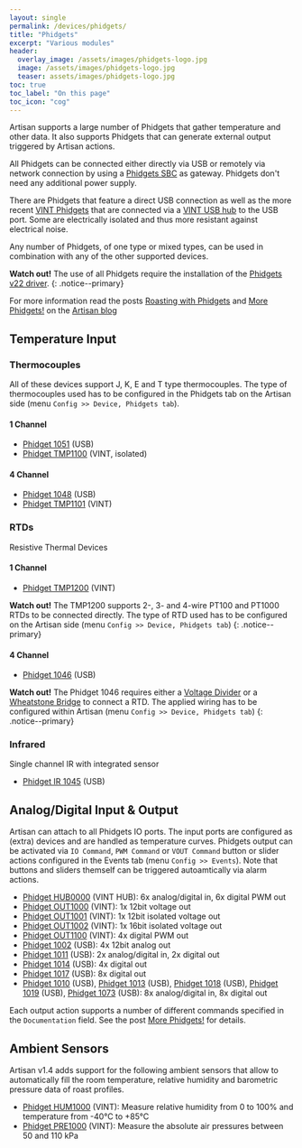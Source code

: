 ```yaml
---
layout: single
permalink: /devices/phidgets/
title: "Phidgets"
excerpt: "Various modules"
header:
  overlay_image: /assets/images/phidgets-logo.jpg
  image: /assets/images/phidgets-logo.jpg
  teaser: assets/images/phidgets-logo.jpg
toc: true
toc_label: "On this page"
toc_icon: "cog"
---
```

Artisan supports a large number of Phidgets that gather temperature and other data. It also supports Phidgets that can generate external output triggered by Artisan actions.

All Phidgets can be connected either directly via USB or remotely via network connection by using a [Phidgets SBC](http://www.phidgets.com/products.php?category=21&product_id=1073_0) as gateway. Phidgets don't need any additional power supply.

There are Phidgets that feature a direct USB connection as well as the more recent [VINT Phidgets](https://www.phidgets.com/docs/What_is_VINT%3F) that are connected via a [VINT USB hub](https://www.phidgets.com/?tier=3&catid=2&pcid=1&prodid=643) to the USB port. Some are electrically isolated and thus more resistant against electrical noise.

Any number of Phidgets, of one type or mixed types, can be used in combination with any of the other supported devices.

**Watch out!** The use of all Phidgets require the installation of the [Phidgets v22 driver](https://artisan-roasterscope.blogspot.de/2017/12/more-phidgets.html).
{: .notice--primary}

For more information read the posts [Roasting with Phidgets](https://artisan-roasterscope.blogspot.it/2017/12/roasting-with-phidgets.html) and [More Phidgets!](https://artisan-roasterscope.blogspot.it/2017/12/more-phidgets.html) on the [Artisan blog](https://artisan-roasterscope.blogspot.it/)

## Temperature Input

### Thermocouples

All of these devices support J, K, E and T type thermocouples. The type of thermocouples used has to be configured in the Phidgets tab on the Artisan side (menu `Config >> Device, Phidgets tab`).

#### 1 Channel

* [Phidget 1051](https://www.phidgets.com/?tier=3&catid=14&pcid=12&prodid=43) (USB)
* [Phidget TMP1100](https://www.phidgets.com/?tier=3&catid=64&pcid=57&prodid=725) (VINT, isolated)

#### 4 Channel

* [Phidget 1048](https://www.phidgets.com/?tier=3&catid=14&pcid=12&prodid=38) (USB)
* [Phidget TMP1101](https://www.phidgets.com/?tier=3&catid=64&pcid=57&prodid=726) (VINT)

### RTDs

Resistive Thermal Devices

#### 1 Channel

* [Phidget TMP1200](https://www.phidgets.com/?tier=3&catid=64&pcid=57&prodid=968) (VINT)
 
**Watch out!** The TMP1200 supports 2-, 3- and 4-wire PT100 and PT1000 RTDs to be connected directly. The type of RTD used has to be configured on the Artisan side (menu `Config >> Device, Phidgets tab`)
{: .notice--primary}

#### 4 Channel

* [Phidget 1046](https://www.phidgets.com/?tier=3&catid=2&pcid=1&prodid=35) (USB)

**Watch out!** The Phidget 1046 requires either a [Voltage Divider](http://www.phidgets.com/docs/3175_User_Guide#Using_a_Voltage_Divider) or a [Wheatstone Bridge](http://www.phidgets.com/docs/3175_User_Guide#Using_a_Wheatstone_Bridge) to connect a RTD. The applied wiring has to be configured within Artisan (menu `Config >> Device, Phidgets tab`)
{: .notice--primary}


### Infrared

Single channel IR with integrated sensor

* [Phidget IR 1045](https://www.phidgets.com/?tier=3&catid=14&pcid=12&prodid=34) (USB)


## Analog/Digital Input & Output

Artisan can attach to all Phidgets IO ports. The input ports are configured as (extra) devices and are handled as temperature curves. Phidgets output can be activated via `IO Command`, `PWM Command` or `VOUT Command` button or slider actions configured in the Events tab (menu `Config >> Events`). Note that buttons and sliders themself can be triggered autoamtically via alarm actions.

* [Phidget  HUB0000](https://www.phidgets.com/?tier=3&catid=2&pcid=1&prodid=643) (VINT HUB): 6x analog/digital in, 6x digital PWM out
* [Phidget OUT1000](https://www.phidgets.com/?tier=3&catid=2&pcid=1&prodid=711) (VINT): 1x 12bit voltage out
* [Phidget OUT1001](https://www.phidgets.com/?tier=3&catid=2&pcid=1&prodid=712) (VINT): 1x 12bit isolated voltage out
* [Phidget OUT1002](https://www.phidgets.com/?tier=3&catid=2&pcid=1&prodid=713) (VINT): 1x 16bit isolated voltage out
* [Phidget OUT1100](https://www.phidgets.com/?tier=3&catid=2&pcid=1&prodid=714) (VINT): 4x digital PWM out
* [Phidget 1002](https://www.phidgets.com/?tier=3&catid=2&pcid=1&prodid=2) (USB): 4x 12bit analog out
* [Phidget 1011](https://www.phidgets.com/?tier=3&catid=2&pcid=1&prodid=4) (USB): 2x analog/digital in, 2x digital out
* [Phidget 1014](https://www.phidgets.com/?tier=3&prodid=9) (USB): 4x digital out
* [Phidget 1017](https://www.phidgets.com/?tier=3&catid=46&pcid=39&prodid=15) (USB): 8x digital out
* [Phidget 1010](https://www.phidgets.com/?tier=3&catid=2&pcid=1&prodid=3) (USB), [Phidget 1013](https://www.phidgets.com/?tier=3&prodid=8) (USB), [Phidget 1018](https://www.phidgets.com/?tier=3&catid=2&pcid=1&prodid=18) (USB), [Phidget 1019](https://www.phidgets.com/?tier=3&catid=2&pcid=1&prodid=20) (USB), [Phidget 1073](https://www.phidgets.com/?tier=3&catid=1&pcid=0&prodid=69) (USB): 8x analog/digital in, 8x digital out

Each output action supports a number of different commands specified in the `Documentation` field. See the post [More Phidgets!](https://artisan-roasterscope.blogspot.it/2017/12/more-phidgets.html) for details.


## Ambient Sensors

Artisan v1.4 adds support for the following ambient sensors that allow to automatically fill the room temperature, relative humidity and barometric pressure data of roast profiles.

* [Phidget HUM1000](https://www.phidgets.com/?tier=3&catid=14&pcid=12&prodid=644) (VINT): Measure relative humidity from 0 to 100% and temperature from -40°C to +85°C
* [Phidget PRE1000](https://www.phidgets.com/?tier=3&catid=64&pcid=57&prodid=719) (VINT): Measure the absolute air pressures between 50 and 110 kPa